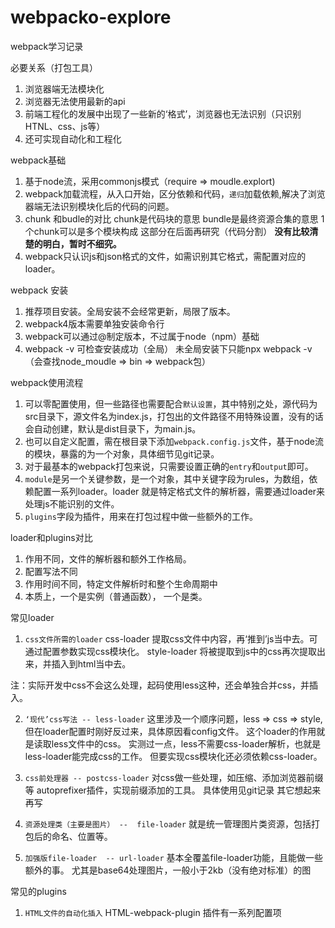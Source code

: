 # webpacko-explore


webpack学习记录

必要关系（打包工具）

1. 浏览器端无法模块化
2. 浏览器无法使用最新的api
3. 前端工程化的发展中出现了一些新的‘格式’，浏览器也无法识别（只识别HTNL、css、js等）
4. 还可实现自动化和工程化



webpack基础

1. 基于node流，采用commonjs模式（require => moudle.explort)
2. webpack加载流程，从入口开始，区分依赖和代码，`递归`加载依赖,解决了浏览器端无法识别模块化后的代码的问题。
3. chunk 和budle的对比
chunk是代码块的意思
bundle是最终资源合集的意思
1个chunk可以是多个模块构成
这部分在后面再研究（代码分割）
**没有比较清楚的明白，暂时不细究。**
4. webpack只认识js和json格式的文件，如需识别其它格式，需配置对应的loader。


webpack 安装

1. 推荐项目安装。全局安装不会经常更新，局限了版本。
2. webpack4版本需要单独安装命令行
3. webpack可以通过@制定版本，不过属于node（npm）基础
4. webpack -v 可检查安装成功（全局）  未全局安装下只能npx webpack -v（会查找node_moudle => bin => webpack包）


webpack使用流程
 
1. 可以零配置使用，但一些路径也需要配合`默认设置`，其中特别之处，源代码为src目录下，源文件名为index.js，打包出的文件路径不用特殊设置，没有的话会自动创建，默认是dist目录下，为main.js。
2. 也可以自定义配置，需在根目录下添加`webpack.config.js`文件，基于node流的模块，暴露的为一个对象，具体细节见git记录。
3. 对于最基本的webpack打包来说，只需要设置正确的`entry`和`output`即可。
4. `module`是另一个关键参数，是一个对象，其中关键字段为rules，为数组，依赖配置一系列loader。loader 就是特定格式文件的解析器，需要通过loader来处理js不能识别的文件。
5. `plugins`字段为插件，用来在打包过程中做一些额外的工作。



loader和plugins对比
1. 作用不同，文件的解析器和额外工作格局。
2. 配置写法不同
3. 作用时间不同，特定文件解析时和整个生命周期中
4. 本质上，一个是实例（普通函数）， 一个是类。

常见loader

1. `css文件所需的loader`
css-loader  提取css文件中内容，再‘推到’js当中去。可通过配置参数实现css模块化。
style-loader 将被提取到js中的css再次提取出来，并插入到html当中去。

注：实际开发中css不会这么处理，起码使用less这种，还会单独合并css，并插入。

2. `‘现代’css写法 -- less-loader`
这里涉及一个顺序问题，less => css => style,但在loader配置时刚好反过来，具体原因看config文件。
这个loader的作用就是读取less文件中的css。
实测过一点，less不需要css-loader解析，也就是less-loader能完成css的工作。
但要实现css模块化还必须依赖css-loader。

3. `css前处理器 -- postcss-loader`
对css做一些处理，如压缩、添加浏览器前缀等
autoprefixer插件，实现前缀添加的工具。
具体使用见git记录
其它想起来再写

4. `资源处理类（主要是图片） --  file-loader`
就是统一管理图片类资源，包括打包后的命名、位置等。

5. `加强版file-loader  -- url-loader`
基本全覆盖file-loader功能，且能做一些额外的事。
尤其是base64处理图片，一般小于2kb（没有绝对标准）的图



常见的plugins

1. `HTML文件的自动化插入`
HTML-webpack-plugin  插件有一系列配置项

